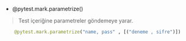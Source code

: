 - @pytest.mark.parametrize()
> Test içeriğine parametreler göndemeye yarar.
```python
    @pytest.mark.parametrize("name, pass" , [("deneme , sifre")])
```

